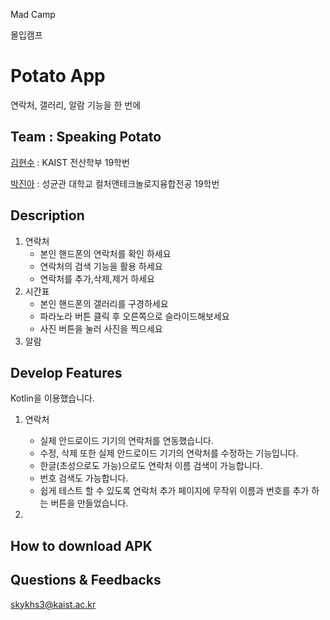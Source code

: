 Mad Camp

몰입캠프
# Potato App

연락처, 갤러리, 알람 기능을 한 번에

## Team : Speaking Potato
[김현수](https://github.com/leejy12) : KAIST 전산학부 19학번 

[박진아](https://github.com/pja9362) : 성균관 대학교 컬처앤테크놀로지융합전공 19학번

## Description

1. 연락처
    - 본인 핸드폰의 연락처를 확인 하세요
    - 연락처의 검색 기능을 활용 하세요
    - 연락처를 추가,삭제,제거 하세요
2. 시간표
    - 본인 핸드폰의 갤러리를 구경하세요
    - 파라노라 버튼 클릭 후  오른쪽으로 슬라이드해보세요
    - 사진 버튼을 눌러 사진을 찍으세요
3. 알람



## Develop Features
Kotlin을 이용했습니다.

1. 연락처
   - 실제 안드로이드 기기의 연락처를 연동했습니다.
   - 수정, 삭제 또한 실제 안드로이드 기기의 연락처를 수정하는 기능입니다.
   - 한글(초성으로도 가능)으로도 연락처 이름 검색이 가능합니다.
   - 번호 검색도 가능합니다.
   - 쉽게 테스트 할 수 있도록 연락처 추가 페이지에 무작위 이름과 번호를 추가 하는 버튼을 만들었습니다.

2. 


## How to download APK

## Questions & Feedbacks
skykhs3@kaist.ac.kr


